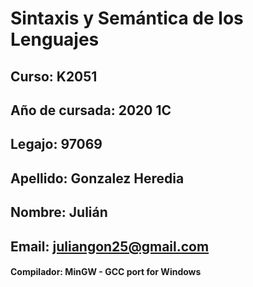 

# Sintaxis y Semántica de los Lenguajes
## Curso: K2051
## Año de cursada: 2020 1C
## Legajo: 97069
## Apellido: Gonzalez Heredia
## Nombre: Julián
## Email: juliangon25@gmail.com

#### Compilador: MinGW - GCC port for Windows